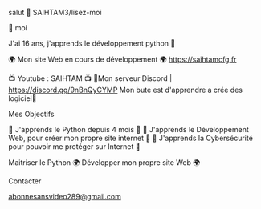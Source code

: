salut 👋
SAIHTAM3/lisez-moi

🧠 moi

J'ai 16 ans, j'apprends le développement python 🙂

🌍 Mon site Web en cours de développement 🌍 https://saihtamcfg.fr

📺 Youtube : SAIHTAM 📺 💬Mon serveur Discord | https://discord.gg/9nBnQyCYMP  Mon bute est d'apprendre a crée des logiciel🔐    

Mes Objectifs

🐍 J'apprends le Python depuis 4 mois 🐍 💠 J'apprends le Développement Web, pour créer mon propre site internet 💠 🔐 J'apprends la Cybersécurité pour pouvoir me protéger sur Internet 🔐

Maitriser le Python 🌍 Développer mon propre site Web 🌍

Contacter

abonnesansvideo289@gmail.com
